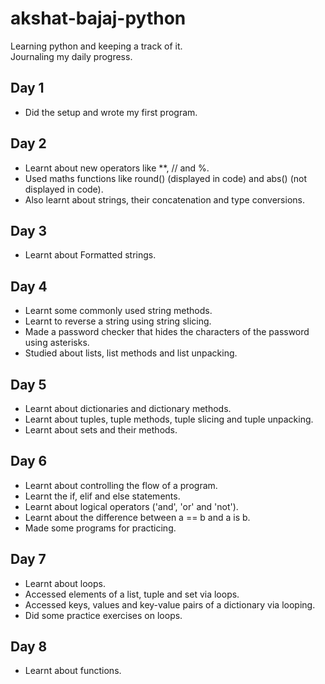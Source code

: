 # akshat-bajaj-python

Learning python and keeping a track of it.
<br>
Journaling my daily progress.

## Day 1

- Did the setup and wrote my first program.

## Day 2

- Learnt about new operators like \*\*, // and %.
- Used maths functions like round() (displayed in code) and abs() (not displayed in code).
- Also learnt about strings, their concatenation and type conversions.

## Day 3

- Learnt about Formatted strings.

## Day 4

- Learnt some commonly used string methods.
- Learnt to reverse a string using string slicing.
- Made a password checker that hides the characters of the password using asterisks.
- Studied about lists, list methods and list unpacking.

## Day 5

- Learnt about dictionaries and dictionary methods.
- Learnt about tuples, tuple methods, tuple slicing and tuple unpacking.
- Learnt about sets and their methods.

## Day 6

- Learnt about controlling the flow of a program.
- Learnt the if, elif and else statements.
- Learnt about logical operators ('and', 'or' and 'not').
- Learnt about the difference between a == b and a is b.
- Made some programs for practicing.

## Day 7

- Learnt about loops.
- Accessed elements of a list, tuple and set via loops.
- Accessed keys, values and key-value pairs of a dictionary via looping.
- Did some practice exercises on loops.

## Day 8

- Learnt about functions.
